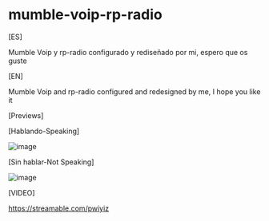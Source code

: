 # mumble-voip-rp-radio

[ES]

Mumble Voip y rp-radio configurado y rediseñado por mi, espero que os guste

[EN]

Mumble Voip and rp-radio configured and redesigned by me, I hope you like it

[Previews]

[Hablando-Speaking]

![image](https://user-images.githubusercontent.com/94126308/161407308-d5c85457-e654-4d31-95e0-43d9a72be430.png)

[Sin hablar-Not Speaking]

![image](https://user-images.githubusercontent.com/94126308/161407318-d24f996e-1acd-45a2-91b2-631be26393f1.png)

[VIDEO]

https://streamable.com/pwiyiz
